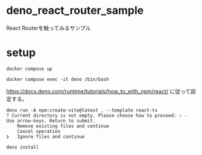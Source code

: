 # deno_react_router_sample 

React Routerを触ってみるサンプル

# setup

```
docker compose up

docker compose exec -it deno /bin/bash
```

https://docs.deno.com/runtime/tutorials/how_to_with_npm/react/ に従って設定する。

```
deno run -A npm:create-vite@latest . --template react-ts
? Current directory is not empty. Please choose how to proceed: › - Use arrow-keys. Return to submit.
    Remove existing files and continue
    Cancel operation
❯   Ignore files and continue

deno install
```
